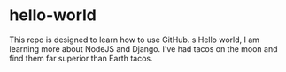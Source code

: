 # hello-world
This repo is designed to learn how to use GitHub.
s
Hello world, I am learning more about NodeJS and Django.
I've had tacos on the moon and find them far superior than Earth tacos.
